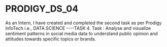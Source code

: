 # PRODIGY_DS_04
As an Intern, I have created and completed the second task as per Prodigy InfoTech i.e., DATA SCIENCE ----TASK 4. Task : Analyse and visualize sentiment patterns in social media data to understand public opinion and attitudes towards specific topics or brands. 
